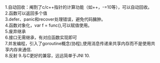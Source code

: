 1.自动回收：阉割了c/c++指针的计算功能（如++，-=10等），可以自动回收。  
2.函数可以返回多个值   
3.defer、panic和recover处理错误，避免代码臃肿。  
4.函数对象化，var f = func(),可以赋值使用。    
5.废弃继承  
6.接口无需继承，有对应函数实现即可  
7.并发编程，引入了goroutine概念(协程),使用消息传递来共享内存而不是使用共享内存来通信.    
8.反射
9.与C更好的兼容，远远简单于JNI
10.
